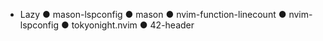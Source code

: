 - Lazy
    ● mason-lspconfig
    ● mason
    ● nvim-function-linecount
    ● nvim-lspconfig
    ● tokyonight.nvim
    ● 42-header
